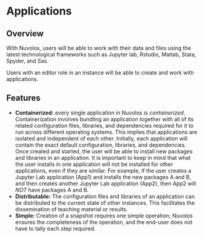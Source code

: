 # Applications

## Overview

With Nuvolos, users will be able to work with their data and files using the latest technological frameworks such as Jupyter lab, Rstudio, Matlab, Stata, Spyder, and Sas.

Users with an editor role in an instance will be able to create and work with applications.

## Features

* **Containerized:** every single application in Nuvolos is _containerized_. Containerization involves bundling an application together with all of its related configuration files, libraries, and dependencies required for it to run across different operating systems. This implies that applications are isolated and independent of each other.  Initially, each application will contain the exact default configuration, libraries, and dependencies. Once created and started, the user will be able to install new packages and libraries in an application. It is important to keep in mind that what the user installs in one application will not be installed for other applications, even if they are similar. For example, if the user creates a Jupyter Lab application \(App1\) and installs the new packages A and B, and then creates another Jupyter Lab application \(App2\), then App2 will _NOT_ have packages A and B. 
* **Distributable:** The configuration files and libraries of an application can be distributed to the current state of other instances. This facilitates the dissemination of teaching material or results. 
* **Simple:** Creation of a snapshot requires one simple operation; Nuvolos ensures the completeness of the operation, and the end-user does not have to tally each step required.

